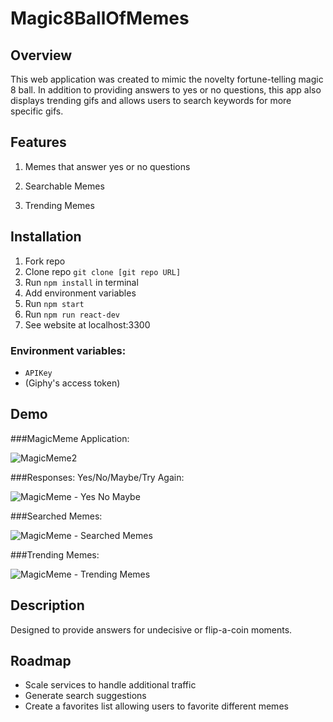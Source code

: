 # Magic8BallOfMemes

## Overview

This web application was created to mimic the novelty fortune-telling magic 8 ball. In addition to providing answers to yes or no questions, this app also displays trending gifs and allows users to search keywords for more specific gifs.


## Features

  1. Memes that answer yes or no questions



  2. Searchable Memes



  3. Trending Memes


## Installation

  1. Fork repo
  2. Clone repo ```git clone [git repo URL]```
  3. Run ```npm install``` in terminal
  4. Add environment variables
  5. Run ```npm start```
  6. Run ```npm run react-dev```
  7. See website at localhost:3300


### Environment variables: 

  - ```APIKey```
  - (Giphy's access token)


## Demo


###MagicMeme Application: 

![MagicMeme2](https://user-images.githubusercontent.com/69405223/115654495-1bf2b200-a2e6-11eb-96f6-0d8ebf176216.gif)


###Responses: Yes/No/Maybe/Try Again:

![MagicMeme - Yes No Maybe](https://user-images.githubusercontent.com/69405223/115654569-3d539e00-a2e6-11eb-95b9-e4b06bfaac6e.gif)


###Searched Memes:

![MagicMeme - Searched Memes](https://user-images.githubusercontent.com/69405223/115654608-52303180-a2e6-11eb-84f7-146c44909198.gif)

###Trending Memes:

![MagicMeme - Trending Memes](https://user-images.githubusercontent.com/69405223/115654626-5a886c80-a2e6-11eb-8b10-e8b1b2091289.gif)




## Description

Designed to provide answers for undecisive or flip-a-coin moments. 
 

## Roadmap

- Scale services to handle additional traffic
- Generate search suggestions
- Create a favorites list allowing users to favorite different memes
